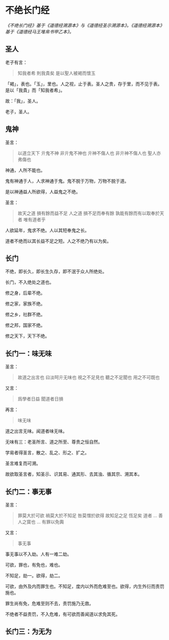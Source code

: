 # 不绝长门经

*《不绝长门经》基于《道德经溯源本》与《道德经圣示溯源本》。《道德经溯源本》基于《道德经马王堆帛书甲乙本》。*

## 圣人

老子有言：

> 知我者希 則我貴矣 是以聖人被褐而懷玉

「褐」，表也。「玉」，里也。人之视，止于表。圣人之贵，存于里，而不见于表。是以「我貴」而「知我者希」。

故：「我」，圣人。

老子，圣人。

## 鬼神

圣言：

> 以道立天下 亓鬼不神 非亓鬼不神也 亓神不傷人也 非亓神不傷人也 聖人亦弗傷也

神通，人所不能也。

鬼有神通于人，人求神通于鬼。鬼不脱于万物，万物不脱于道。

是以神通益人所欲得，人益鬼之不绝。

圣言：

> 故天之道 損有餘而益不足 人之道 損不足而奉有餘
> 孰能有餘而有以取奉於天者 唯有道者乎

人欲延年，鬼求不绝。人以其短奉鬼之长。

道者不绝而以其长益不足之短。人之不绝乃有以为矣。

## 长门

不绝，即长久，即长生久存，即不泯于众人所绝处。

长门，不入绝处之道也。

修之身，后辈不绝。

修之家，家族不绝。

修之乡，社群不绝。

修之邦，国家不绝。

修之天下，天下不绝。

## 长门一：味无味

圣言：

> 故道之出言也 曰淡呵亓无味也 視之不足見也 聽之不足聞也 用之不可既也

又言：

> 爲學者日益 聞道者日損

再言：

> 味无味

道之出言无味。闻道者味无味。

无味有三：老圣所言、道之所至、尊贵之恒自然。

学易者得圣言，散之、乱之、形之、扩之。

圣言难复而可溯。

故欲取圣言者，知圣示、识其易、通其形、去其浊、循其宗、溯其本。

## 长门二：事无事

圣言：

> 罪莫大於可欲 禍莫大於不知足 咎莫憯於欲得
> 故知足之足 恆足矣
> 道者 … 善人之寳也 … 有罪以免輿

又言：

> 事无事

事无事以不入劫。人有一难二劫。

可欲，罪也，有免也，难也。

不知足，劫一。欲得，劫二。

可欲，由外及内而罪生也。不知足，度内以外而危难至也。欲得，内生外衍而责罚施也。

罪生尚有免，危难至则不去，责罚施乃无救。

不绝者不益责罚，不入危难，有可欲而善闻道以求免其死。

## 长门三：为无为
